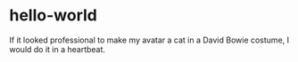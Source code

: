 # hello-world


If it looked professional to make my avatar a cat in a David Bowie costume,
I would do it in a heartbeat.
